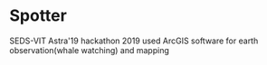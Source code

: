 # Spotter
SEDS-VIT Astra'19 hackathon 2019
used ArcGIS software for earth observation(whale watching) and mapping
